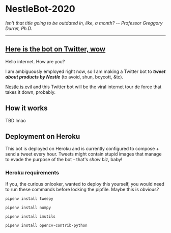 # NestleBot-2020

_Isn't that title going to be outdated in, like, a month? -- Professor Greggory Durret, Ph.D._

---

## [Here is the bot on Twitter, wow](https://twitter.com/NestleBot2020)

Hello internet. How are you?

I am ambiguously employed right now, so I am making a Twitter bot to ***tweet about products by Nestle*** (to avoid, shun, boycott, &tc).

[Nestle is evil](https://www.reddit.com/r/FuckNestle/comments/hmv0nv/the_reasons_why_we_hate_nestle_so_much/) and this Twitter bot will be the viral internet tour de force that takes it down, probably.


## How it works

TBD lmao



## Deployment on Heroku

This bot is deployed on Heroku and is currently configured to compose + send a tweet every hour. Tweets might contain stupid images that manage to evade the purpose of the bot - that's *show biz*, baby!

### Heroku requirements

If you, the curious onlooker, wanted to deploy this yourself, you would need to run these commands before locking the pipfile. Maybe this is obvious?

`pipenv install tweepy`

`pipenv install numpy`

`pipenv install imutils`

`pipenv install opencv-contrib-python`
